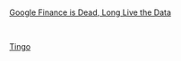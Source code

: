 <br>

[Google Finance is Dead, Long Live the Data](http://henryquant.blogspot.kr/2018/04/google-finance-is-dead-long-live-data.html)

<br>

[Tingo](https://www.tiingo.com/welcome)

<br>



